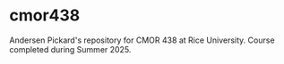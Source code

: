 # cmor438
Andersen Pickard's repository for CMOR 438 at Rice University. Course completed during Summer 2025. 
